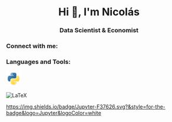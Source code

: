 <h1 align="center">Hi 👋, I'm Nicolás</h1>
<h3 align="center">Data Scientist & Economist</h3>

<h3 align="left">Connect with me:</h3>
<p align="left">
</p>

<h3 align="left">Languages and Tools:</h3>
<p align="left"> <a href="https://www.python.org" target="_blank" rel="noreferrer"> <img src="https://raw.githubusercontent.com/devicons/devicon/master/icons/python/python-original.svg" alt="python" width="40" height="40"/> </a> </p>

![LaTeX](https://img.shields.io/badge/latex-%23008080.svg?style=for-the-badge&logo=latex&logoColor=white)

https://img.shields.io/badge/Jupyter-F37626.svg?&style=for-the-badge&logo=Jupyter&logoColor=white
